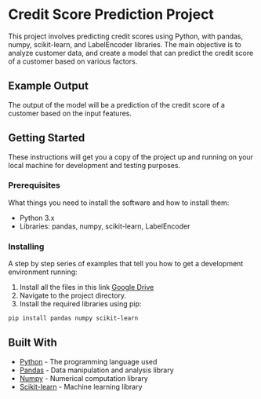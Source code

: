 # Credit Score Prediction Project

This project involves predicting credit scores using Python, with pandas, numpy, scikit-learn, and LabelEncoder libraries. The main objective is to analyze customer data, and create a model that can predict the credit score of a customer based on various factors.

## Example Output

The output of the model will be a prediction of the credit score of a customer based on the input features.

## Getting Started

These instructions will get you a copy of the project up and running on your local machine for development and testing purposes.

### Prerequisites

What things you need to install the software and how to install them:

- Python 3.x
- Libraries: pandas, numpy, scikit-learn, LabelEncoder

### Installing

A step by step series of examples that tell you how to get a development environment running:

1. Install all the files in this link [Google Drive](https://drive.google.com/drive/folders/1-fdqMoQjZNb8osrpntV3pP57Q8ltmxe9?usp=sharing)
2. Navigate to the project directory.
3. Install the required libraries using pip:

```bash
pip install pandas numpy scikit-learn
```

## Built With

* [Python](https://www.python.org/) - The programming language used
* [Pandas](https://pandas.pydata.org/) - Data manipulation and analysis library
* [Numpy](https://numpy.org/) - Numerical computation library
* [Scikit-learn](https://scikit-learn.org/stable/) - Machine learning library
